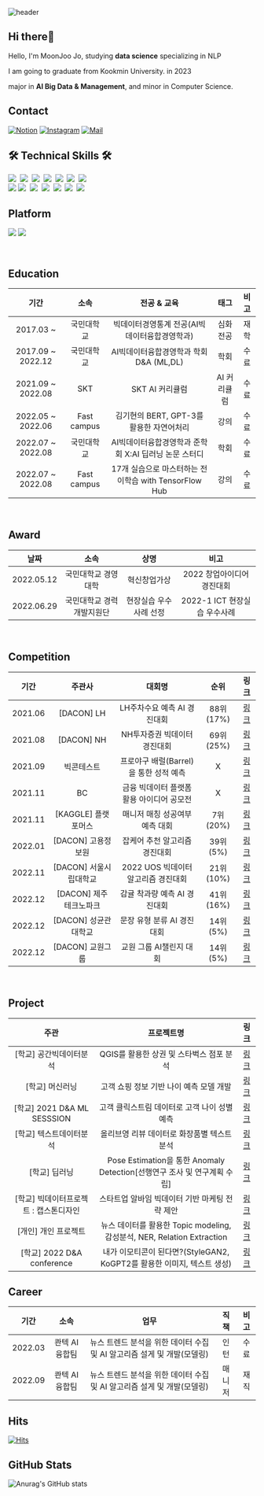 
![header](https://capsule-render.vercel.app/api?type=rect&color=000000&height=150&section=header&text=MoonJoo%20Jo&fontColor=FFF884&fontSize=70&animation=fadeIn&fontAlignY=55&desc=%20&descAlignY=62&descAlign=62)

## Hi there🌙
Hello, I'm MoonJoo Jo, studying **data science** specializing in NLP

I am going to graduate from Kookmin University. in 2023

major in **AI Big Data & Management**, and minor in Computer Science.

## Contact
[![Notion](https://img.shields.io/badge/Notion-000000?style=flat-square&logo=Notion&logoColor=white)](https://scratched-quotation-15e.notion.site/Portfolio-05a11a0991634ecc9f70e5626a2da11c)      [![Instagram](https://img.shields.io/badge/Instagram-dd2a7b?style=flat-square&logo=Instagram&logoColor=white)](https://www.instagram.com/moon._.zoo/)  [![Mail](https://img.shields.io/badge/cmj0017@gmail.com-e10915?style=flat-square&logo=Gmail&logoColor=white)](cmj0017@gmail.com)

## 🛠 Technical Skills 🛠
<p align="left">
  <img src="https://img.shields.io/badge/Python-3766AB?style=flat-square&logo=Python&logoColor=white"/></a>&nbsp 
  <img src="https://img.shields.io/badge/tensorflow-FF6F00?style=flat-square&logo=tensorflow&logoColor=white"/>&nbsp 
  <img src="https://img.shields.io/badge/Pytorch-EE4C2C?style=flat-square&logo=Pytorch&logoColor=white"/>&nbsp
  <img src="https://img.shields.io/badge/SQL-4479A1?style=flat-square&logo=MySQL&logoColor=white"/>&nbsp
  <img src="https://img.shields.io/badge/Qgis-589632?style=flat-square&logo=Qgis&logoColor=white"/></a>&nbsp 
  <img src="https://img.shields.io/badge/Excel-217346?style=flat-square&logo=Microsoft Excel&logoColor=white"/></a>&nbsp
  <img src="https://img.shields.io/badge/Figma-F24E1E?style=flat-square&logo=Figma&logoColor=white"/></a>&nbsp
  <br>
  <img src="https://img.shields.io/badge/Anaconda-44A833?style=flat-square&logo=Anaconda&logoColor=white"/>
  <img src="https://img.shields.io/badge/Jupyter-F37626?style=flat-square&logo=Jupyter&logoColor=white"/></a>&nbsp 
  <img src="https://img.shields.io/badge/Google Colab-F9AB00?style=flat-square&logo=Google Colab&logoColor=white"/></a>&nbsp 
  <img src="https://img.shields.io/badge/VSCode-007ACC?style=flat-square&logo=Visual Studio Code&logoColor=white"/></a>&nbsp 
  <img src="https://img.shields.io/badge/aws-333664?style=flat-square&logo=amazon-aws&logoColor=white"/></a>&nbsp 
  <img src="https://img.shields.io/badge/Git-F05032?style=flat-square&logo=Git&logoColor=white"/></a>&nbsp
  <img src="https://img.shields.io/badge/GitHub-181717?style=flat-square&logo=GitHub&logoColor=white"/></a>&nbsp 

## Platform
<img src="https://img.shields.io/badge/Windows-0078D6?style=flat-square&logo=Windows&logoColor=white"/> <img src="https://img.shields.io/badge/Linux-FCC624?style=flat-square&logo=Linux&logoColor=white"/>

<br>

## Education
| 기간 | 소속 | 전공 & 교육 | 태그 | 비고 |
| :------: | :------: | :------: | :------: | :------: |
| 2017.03 ~ | 국민대학교 | 빅데이터경영통계 전공(AI빅데이터융합경영학과) | 심화전공 | 재학 |
| 2017.09 ~ 2022.12| 국민대학교 | AI빅데이터융합경영학과 학회 D&A (ML,DL)| 학회 | 수료 |
| 2021.09 ~ 2022.08| SKT | SKT AI 커리큘럼 | AI 커리큘럼 | 수료 |
| 2022.05 ~ 2022.06| Fast campus | 김기현의 BERT, GPT-3를 활용한 자연어처리 | 강의 | 수료 |
| 2022.07 ~ 2022.08| 국민대학교 | AI빅데이터융합경영학과 준학회 X:AI 딥러닝 논문 스터디| 학회 | 수료 |
| 2022.07 ~ 2022.08| Fast campus | 17개 실습으로 마스터하는 전이학습 with TensorFlow Hub | 강의 | 수료 |

<br>

## Award
| 날짜 | 소속 | 상명 | 비고 |
| :------: | :------: | :------: | :------: |
| 2022.05.12 | 국민대학교 경영대학 | 혁신창업가상 | 2022 창업아이디어 경진대회 |
| 2022.06.29 | 국민대학교 경력개발지원단 | 현장실습 우수사례 선정 | 2022-1 ICT 현장실습 우수사례|

<br>

## Competition
| 기간 | 주관사 | 대회명 | 순위 | 링크 |
| :------:| :------: | :------:| :------:|:------:|
| 2021.06 | [DACON] LH | LH주차수요 예측 AI 경진대회 | 88위(17%) | [링크](https://github.com/moonjoo98/DACON/tree/main/LH%EC%A3%BC%EC%B0%A8%EC%88%98%EC%9A%94%EC%98%88%EC%B8%A1)|
| 2021.08 | [DACON] NH | NH투자증권 빅데이터 경진대회 | 69위(25%) | [링크](https://github.com/moonjoo98/DACON/tree/main/NH%20%EC%A3%BC%EC%8B%9D%EB%B3%B4%EC%9C%A0%EA%B8%B0%EA%B0%84%20%EC%98%88%EC%B8%A1) |
| 2021.09 | 빅콘테스트 | 프로야구 배럴(Barrel)을 통한 성적 예측 | X | [링크](https://github.com/moonjoo98/BigContest) |
| 2021.11 | BC | 금융 빅데이터 플랫폼 활용 아이디어 공모전	| X | [링크](https://github.com/moonjoo98/DACON/tree/main/%EC%9E%A1%EC%BC%80%EC%96%B4%20%EC%B6%94%EC%B2%9C%20%EC%95%8C%EA%B3%A0%EB%A6%AC%EC%A6%98) |
| 2021.11 | [KAGGLE] 플랫포머스 | 매니저 매칭 성공여부 예측 대회	| 7위(20%) | [링크](https://github.com/moonjoo98/KAGGLE) |
| 2022.01 | [DACON] 고용정보원 | 잡케어 추천 알고리즘 경진대회	| 39위(5%) | [링크](https://github.com/moonjoo98/DACON/tree/main/%EC%9E%A1%EC%BC%80%EC%96%B4%20%EC%B6%94%EC%B2%9C%20%EC%95%8C%EA%B3%A0%EB%A6%AC%EC%A6%98) |
| 2022.11 | [DACON] 서울시립대학교 | 2022 UOS 빅데이터 알고리즘 경진대회	| 21위(10%) | [링크](https://github.com/moonjoo98/Seoul_Bike) |
| 2022.12 | [DACON] 제주 테크노파크 | 감귤 착과량 예측 AI 경진대회	| 41위(16%) | [링크](https://github.com/moonjoo98/DACON/tree/main/%5BDACON%5D%EA%B0%90%EA%B7%A4%20%EC%B0%A9%EA%B3%BC%EB%9F%89) |
| 2022.12 | [DACON] 성균관대학교 | 문장 유형 분류 AI 경진대회	| 14위(5%) | [링크](https://github.com/moonjoo98/DACON/tree/main/%5BDACON%5D%EB%AC%B8%EC%9E%A5%EC%9C%A0%ED%98%95) |
| 2022.12 | [DACON] 교원그룹 | 교원 그룹 AI챌린지 대회	| 14위(5%) | [링크](https://github.com/moonjoo98/DACON/tree/main/%5BDACON%5D%EA%B5%90%EC%9B%90%20OCR%20%EC%B1%8C%EB%A6%B0%EC%A7%80) |

<br>

## Project
| 주관 | 프로젝트명 | 링크 |
| :------: | :------:| :------:|
| [학교] 공간빅데이터분석 | QGIS를 활용한 상권 및 스타벅스 점포 분석 | [링크](https://github.com/moonjoo98/KMU-CLASS/tree/main/%EA%B3%B5%EA%B0%84%20%EB%B9%85%EB%8D%B0%EC%9D%B4%ED%84%B0%EB%B6%84%EC%84%9D(QGIS)) |
| [학교] 머신러닝 | 고객 쇼핑 정보 기반 나이 예측 모델 개발 | [링크](https://github.com/moonjoo98/KMU-CLASS/tree/main/%EB%A8%B8%EC%8B%A0%EB%9F%AC%EB%8B%9D) |
| [학교] 2021 D&A ML SESSSION | 고객 클릭스트림 데이터로 고객 나이 성별 예측 | [링크](https://github.com/moonjoo98/DnA) |
| [학교] 텍스트데이터분석 | 올리브영 리뷰 데이터로 화장품별 텍스트 분석 | [링크](https://github.com/moonjoo98/KMU-CLASS/tree/main/%ED%85%8D%EC%8A%A4%ED%8A%B8%EB%8D%B0%EC%9D%B4%ED%84%B0%EB%B6%84%EC%84%9D) |
| [학교] 딥러닝 | Pose Estimation을 통한 Anomaly Detection[선행연구 조사 및 연구계획 수립] | [링크](https://github.com/moonjoo98/KMU-CLASS/tree/main/%EB%94%A5%EB%9F%AC%EB%8B%9D)
| [학교] 빅데이터프로젝트 : 캡스톤디자인 | 스타트업 알바임 빅데이터 기반 마케팅 전략 제안 | [링크](https://github.com/moonjoo98/Capstone-Greyd) |
| [개인] 개인 프로젝트 | 뉴스 데이터를 활용한 Topic modeling, 감성분석, NER, Relation Extraction | [링크](https://github.com/moonjoo98/News_trend/tree/master/Tner%2BSentiment%20analysis) |
| [학교] 2022 D&A conference | 내가 이모티콘이 된다면?(StyleGAN2, KoGPT2를 활용한 이미지, 텍스트 생성) | [링크](https://github.com/moonjoo98/IAM-Emoticon) |

## Career
| 기간 | 소속 | 업무 | 직책 | 비고 |
| :------: | :------: | :------: | :------: | :------: |
| 2022.03 | 콴텍 AI 융합팀 | 뉴스 트렌드 분석을 위한 데이터 수집 및 AI 알고리즘 설게 및 개발(모델링) | 인턴 | 수료 |
| 2022.09 | 콴텍 AI 융합팀 | 뉴스 트렌드 분석을 위한 데이터 수집 및 AI 알고리즘 설게 및 개발(모델링) | 매니저 | 재직 |


## Hits
[![Hits](https://hits.seeyoufarm.com/api/count/incr/badge.svg?url=https://github.com/moonjoo98%2Fgjbae1212%2Fhit-counter)](https://hits.seeyoufarm.com)

## GitHub Stats
![Anurag's GitHub stats](https://github-readme-stats.vercel.app/api?username=moonjoo98&show_icons=true&theme=radical)





